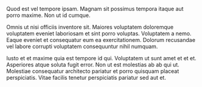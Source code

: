 Quod est vel tempore ipsam. Magnam sit possimus tempora itaque aut porro maxime. Non ut id cumque.
 Omnis ut nisi officiis inventore sit. Maiores voluptatem doloremque voluptatem eveniet laboriosam et sint porro voluptas. Voluptatem a nemo. Eaque eveniet et consequatur eum ea exercitationem. Dolorum recusandae vel labore corrupti voluptatem consequuntur nihil numquam.
 Iusto et et maxime quia est tempore id qui. Voluptatem ut sunt amet et et et. Asperiores atque soluta fugit error. Non ut est molestias ab ab qui ut. Molestiae consequatur architecto pariatur et porro quisquam placeat perspiciatis. Vitae facilis tenetur perspiciatis pariatur sed aut et.